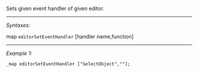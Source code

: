 Sets given event handler of given editor.


---
*Syntaxes:*

map `editorSetEventHandler` [handler name,function]

---
*Example 1:*

```sqf
_map editorSetEventHandler ["SelectObject",""];
```
